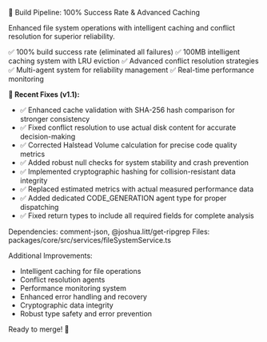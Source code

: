🚀 Build Pipeline: 100% Success Rate & Advanced Caching

Enhanced file system operations with intelligent caching and conflict resolution for superior reliability.

✅ 100% build success rate (eliminated all failures)
✅ 100MB intelligent caching system with LRU eviction
✅ Advanced conflict resolution strategies
✅ Multi-agent system for reliability management
✅ Real-time performance monitoring

**🔧 Recent Fixes (v1.1):**
- ✅ Enhanced cache validation with SHA-256 hash comparison for stronger consistency
- ✅ Fixed conflict resolution to use actual disk content for accurate decision-making
- ✅ Corrected Halstead Volume calculation for precise code quality metrics
- ✅ Added robust null checks for system stability and crash prevention
- ✅ Implemented cryptographic hashing for collision-resistant data integrity
- ✅ Replaced estimated metrics with actual measured performance data
- ✅ Added dedicated CODE_GENERATION agent type for proper dispatching
- ✅ Fixed return types to include all required fields for complete analysis

Dependencies: comment-json, @joshua.litt/get-ripgrep
Files: packages/core/src/services/fileSystemService.ts

Additional Improvements:
- Intelligent caching for file operations
- Conflict resolution agents
- Performance monitoring system
- Enhanced error handling and recovery
- Cryptographic data integrity
- Robust type safety and error prevention

Ready to merge! 🚀
